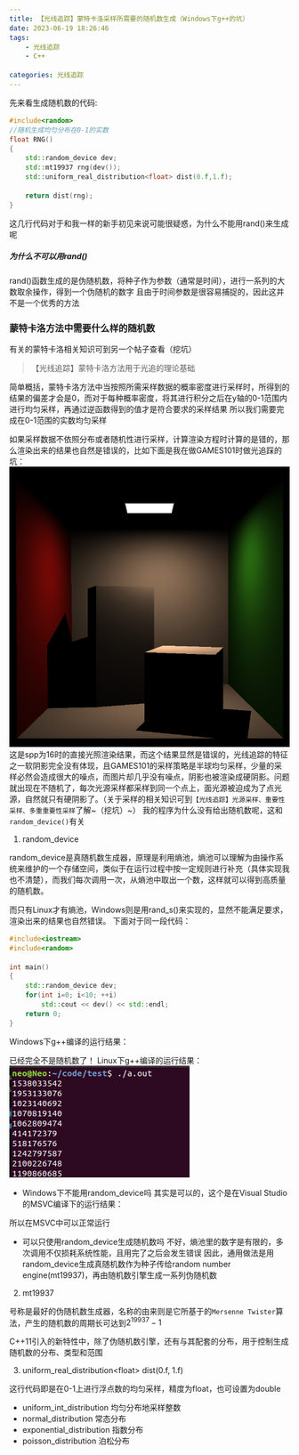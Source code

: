 ```yaml
---
title: 【光线追踪】蒙特卡洛采样所需要的随机数生成（Windows下g++的坑）
date: 2023-06-19 18:26:46
tags:
    - 光线追踪
    - C++

categories: 光线追踪
---
```

先来看生成随机数的代码:
```C++
#include<random>
//随机生成均匀分布在0-1的实数
float RNG()
{
    std::random_device dev;
    std::mt19937 rng(dev());
    std::uniform_real_distribution<float> dist(0.f,1.f);

    return dist(rng);
}
```

这几行代码对于和我一样的新手初见来说可能很疑惑，为什么不能用rand()来生成呢
##### 为什么不可以用rand()
rand()函数生成的是伪随机数，将种子作为参数（通常是时间），进行一系列的大数取余操作，得到一个伪随机的数字
且由于时间参数是很容易捕捉的，因此这并不是一个优秀的方法

### 蒙特卡洛方法中需要什么样的随机数

有关的蒙特卡洛相关知识可到另一个帖子查看（挖坑）
> 【光线追踪】蒙特卡洛方法用于光追的理论基础

简单概括，蒙特卡洛方法中当按照所需采样数据的概率密度进行采样时，所得到的结果的偏差才会是0，而对于每种概率密度，将其进行积分之后在y轴的0-1范围内进行均匀采样，再通过逆函数得到的值才是符合要求的采样结果
所以我们需要完成在0-1范围的实数均匀采样

如果采样数据不依照分布或者随机性进行采样，计算渲染方程时计算的是错的，那么渲染出来的结果也自然是错误的，比如下面是我在做GAMES101时做光追踩的坑：
![](../pic/PathTracing.png)
这是spp为16时的直接光照渲染结果，而这个结果显然是错误的，光线追踪的特征之一软阴影完全没有体现，且GAMES101的采样策略是半球均匀采样，少量的采样必然会造成很大的噪点，而图片却几乎没有噪点，阴影也被渲染成硬阴影。问题就出现在不随机了，每次光源采样都采样到同一个点上，面光源被迫成为了点光源，自然就只有硬阴影了。（关于采样的相关知识可到`【光线追踪】光源采样、重要性采样、多重重要性采样`了解~（挖坑）~）
我的程序为什么没有给出随机数呢，这和`random_device()`有关


1. random_device

random_device是真随机数生成器，原理是利用熵池，熵池可以理解为由操作系统来维护的一个存储空间，类似于在运行过程中按一定规则进行补充（具体实现我也不清楚），而我们每次调用一次，从熵池中取出一个数，这样就可以得到高质量的随机数。

而只有Linux才有熵池，Windows则是用rand_s()来实现的，显然不能满足要求，渲染出来的结果也自然错误。
下面对于同一段代码：
```C++
#include<iostream>
#include<random>

int main()
{
    std::random_device dev;
    for(int i=0; i<10; ++i)
        std::cout << dev() << std::endl;
    return 0;
}
```
Windows下g++编译的运行结果：

已经完全不是随机数了！
Linux下g++编译的运行结果：
![](../pic/2023_6_20_1.png)

+ Windows下不能用random_device吗
其实是可以的，这个是在Visual Studio的MSVC编译下的运行结果：

所以在MSVC中可以正常运行

+ 可以只使用random_device生成随机数吗
不好，熵池里的数字是有限的，多次调用不仅损耗系统性能，且用完了之后会发生错误
因此，通用做法是用random_device生成真随机数作为种子传给random number engine(mt19937)，再由随机数引擎生成一系列伪随机数

2. mt19937

号称是最好的伪随机数生成器，名称的由来则是它所基于的`Mersenne Twister`算法，产生的随机数的周期长可达到$2^19937-1$

C++11引入的新特性中，除了伪随机数引擎，还有与其配套的分布，用于控制生成随机数的分布、类型和范围

3. uniform_real_distribution\<float> dist(0.f, 1.f)

这行代码即是在0-1上进行浮点数的均匀采样，精度为float，也可设置为double

+ uniform_int_distribution  均匀分布地采样整数
+ normal_distribution 常态分布
+ exponential_distribution 指数分布
+ poisson_distribution 泊松分布